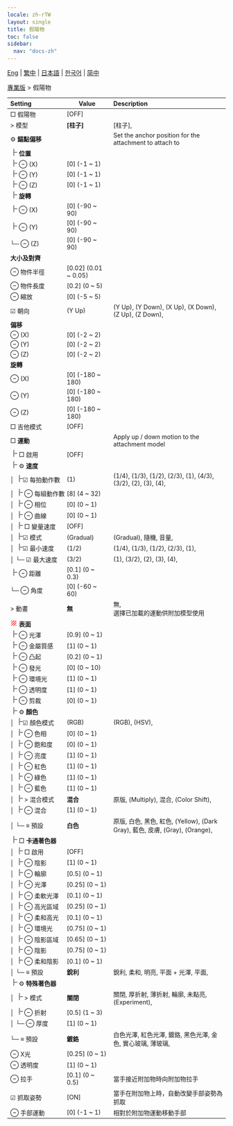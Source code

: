 ```yaml
---
locale: zh-rTW
layout: single
title: 假陽物
toc: false
sidebar:
  nav: "docs-zh"
---
```

[Eng](/dancexr/menu/2025.4/actor/dildo) | [繁中](/tw/dancexr/menu/2025.4/actor/dildo) | [日本語](/jp/dancexr/menu/2025.4/actor/dildo) | [한국어](/kr/dancexr/menu/2025.4/actor/dildo) | [简中](/zh/dancexr/menu/2025.4/actor/dildo)

[專業版](../menu#專業版) > 假陽物



| Setting | Value | Description |
| :--- | --- | :--- |
|<nobr> □ 假陽物</nobr>| [OFF] | 
|<nobr> > 模型</nobr>| **[柱子]** | [柱子],  |
|<nobr> ⚙️ <b>錨點偏移</b></nobr>| | Set the anchor position for the attachment to attach to
|<nobr><img src="/images/icon/ic_line_t.png"/> <b>位置</b></nobr>|| 
|<nobr><img src="/images/icon/ic_line_t.png"/> ⊖ (X)</nobr>| [0] (-1 ~ 1) | 
|<nobr><img src="/images/icon/ic_line_t.png"/> ⊖ (Y)</nobr>| [0] (-1 ~ 1) | 
|<nobr><img src="/images/icon/ic_line_t.png"/> ⊖ (Z)</nobr>| [0] (-1 ~ 1) | 
|<nobr><img src="/images/icon/ic_line_t.png"/> <b>旋轉</b></nobr>|| 
|<nobr><img src="/images/icon/ic_line_t.png"/> ⊖ (X)</nobr>| [0] (-90 ~ 90) | 
|<nobr><img src="/images/icon/ic_line_t.png"/> ⊖ (Y)</nobr>| [0] (-90 ~ 90) | 
|<nobr>└─ ⊖ (Z)</nobr>| [0] (-90 ~ 90) | 
|<nobr> <b>大小及對齊</b></nobr>|| 
|<nobr> ⊖ 物件半徑</nobr>| [0.02] (0.01 ~ 0.05) | 
|<nobr> ⊖ 物件長度</nobr>| [0.2] (0 ~ 5) | 
|<nobr> ⊖ 縮放</nobr>| [0] (-5 ~ 5) | 
|<nobr>☑ 朝向</nobr>| (Y Up) | (Y Up), (Y Down), (X Up), (X Down), (Z Up), (Z Down), 
|<nobr> <b>偏移</b></nobr>|| 
|<nobr> ⊖ (X)</nobr>| [0] (-2 ~ 2) | 
|<nobr> ⊖ (Y)</nobr>| [0] (-2 ~ 2) | 
|<nobr> ⊖ (Z)</nobr>| [0] (-2 ~ 2) | 
|<nobr> <b>旋轉</b></nobr>|| 
|<nobr> ⊖ (X)</nobr>| [0] (-180 ~ 180) | 
|<nobr> ⊖ (Y)</nobr>| [0] (-180 ~ 180) | 
|<nobr> ⊖ (Z)</nobr>| [0] (-180 ~ 180) | 
|<nobr> □ 吉他模式</nobr>| [OFF] | 
|<nobr> □ <b>運動</b></nobr>| | Apply up / down motion to the attachment model
|<nobr><img src="/images/icon/ic_line_t.png"/> □ 啟用</nobr>| [OFF] | 
|<nobr><img src="/images/icon/ic_line_t.png"/> ⚙️ <b>速度</b></nobr>| | 
|<nobr>│ <img src="/images/icon/ic_line_t.png"/>☑ 每拍動作數</nobr>| (1) | (1/4), (1/3), (1/2), (2/3), (1), (4/3), (3/2), (2), (3), (4), 
|<nobr>│ <img src="/images/icon/ic_line_t.png"/> ⊖ 每組動作數</nobr>| [8] (4 ~ 32) | 
|<nobr>│ <img src="/images/icon/ic_line_t.png"/> ⊖ 相位</nobr>| [0] (0 ~ 1) | 
|<nobr>│ <img src="/images/icon/ic_line_t.png"/> ⊖ 曲線</nobr>| [0] (0 ~ 1) | 
|<nobr>│ <img src="/images/icon/ic_line_t.png"/> □ 變量速度</nobr>| [OFF] | 
|<nobr>│ <img src="/images/icon/ic_line_t.png"/>☑ 模式</nobr>| (Gradual) | (Gradual), 隨機, 音量, 
|<nobr>│ <img src="/images/icon/ic_line_t.png"/>☑ 最小速度</nobr>| (1/2) | (1/4), (1/3), (1/2), (2/3), (1), 
|<nobr>│ └─ ☑ 最大速度</nobr>| (3/2) | (1), (3/2), (2), (3), (4), 
|<nobr><img src="/images/icon/ic_line_t.png"/> ⊖ 距離</nobr>| [0.1] (0 ~ 0.3) | 
|<nobr>└─ ⊖ 角度</nobr>| [0] (-60 ~ 60) | 
|<nobr> > 動畫</nobr>| **無** | 無, <br/>選擇已加載的運動供附加模型使用 |
|<nobr><img src="/images/icon/ic_texture.png" alt="texture icon"/> <b>表面</b></nobr>| | 
|<nobr><img src="/images/icon/ic_line_t.png"/> ⊖ 光澤</nobr>| [0.9] (0 ~ 1) | 
|<nobr><img src="/images/icon/ic_line_t.png"/> ⊖ 金屬質感</nobr>| [1] (0 ~ 1) | 
|<nobr><img src="/images/icon/ic_line_t.png"/> ⊖ 凸起</nobr>| [0.2] (0 ~ 1) | 
|<nobr><img src="/images/icon/ic_line_t.png"/> ⊖ 發光</nobr>| [0] (0 ~ 10) | 
|<nobr><img src="/images/icon/ic_line_t.png"/> ⊖ 環境光</nobr>| [1] (0 ~ 1) | 
|<nobr><img src="/images/icon/ic_line_t.png"/> ⊖ 透明度</nobr>| [1] (0 ~ 1) | 
|<nobr><img src="/images/icon/ic_line_t.png"/> ⊖ 剪裁</nobr>| [0] (0 ~ 1) | 
|<nobr><img src="/images/icon/ic_line_t.png"/> ⚙️ <b>顏色</b></nobr>| | 
|<nobr>│ <img src="/images/icon/ic_line_t.png"/>☑ 顏色模式</nobr>| (RGB) | (RGB), (HSV), 
|<nobr>│ <img src="/images/icon/ic_line_t.png"/> ⊖ 色相</nobr>| [0] (0 ~ 1) | 
|<nobr>│ <img src="/images/icon/ic_line_t.png"/> ⊖ 飽和度</nobr>| [0] (0 ~ 1) | 
|<nobr>│ <img src="/images/icon/ic_line_t.png"/> ⊖ 亮度</nobr>| [1] (0 ~ 1) | 
|<nobr>│ <img src="/images/icon/ic_line_t.png"/> ⊖ 紅色</nobr>| [1] (0 ~ 1) | 
|<nobr>│ <img src="/images/icon/ic_line_t.png"/> ⊖ 綠色</nobr>| [1] (0 ~ 1) | 
|<nobr>│ <img src="/images/icon/ic_line_t.png"/> ⊖ 藍色</nobr>| [1] (0 ~ 1) | 
|<nobr>│ <img src="/images/icon/ic_line_t.png"/> > 混合模式</nobr>| **混合** | 原版, (Multiply), 混合, (Color Shift),  |
|<nobr>│ <img src="/images/icon/ic_line_t.png"/> ⊖ 混合</nobr>| [1] (0 ~ 1) | 
|<nobr>│ └─ ≡ 預設</nobr>| **白色** | 原版, 白色, 黑色, 紅色, (Yellow), (Dark Gray), 藍色, 皮膚, (Gray), (Orange),  |
|<nobr><img src="/images/icon/ic_line_t.png"/> □ <b>卡通著色器</b></nobr>| | 
|<nobr>│ <img src="/images/icon/ic_line_t.png"/> □ 啟用</nobr>| [OFF] | 
|<nobr>│ <img src="/images/icon/ic_line_t.png"/> ⊖ 陰影</nobr>| [1] (0 ~ 1) | 
|<nobr>│ <img src="/images/icon/ic_line_t.png"/> ⊖ 輪廓</nobr>| [0.5] (0 ~ 1) | 
|<nobr>│ <img src="/images/icon/ic_line_t.png"/> ⊖ 光澤</nobr>| [0.25] (0 ~ 1) | 
|<nobr>│ <img src="/images/icon/ic_line_t.png"/> ⊖ 柔軟光澤</nobr>| [0.1] (0 ~ 1) | 
|<nobr>│ <img src="/images/icon/ic_line_t.png"/> ⊖ 高光區域</nobr>| [0.25] (0 ~ 1) | 
|<nobr>│ <img src="/images/icon/ic_line_t.png"/> ⊖ 柔和高光</nobr>| [0.1] (0 ~ 1) | 
|<nobr>│ <img src="/images/icon/ic_line_t.png"/> ⊖ 環境光</nobr>| [0.75] (0 ~ 1) | 
|<nobr>│ <img src="/images/icon/ic_line_t.png"/> ⊖ 陰影區域</nobr>| [0.65] (0 ~ 1) | 
|<nobr>│ <img src="/images/icon/ic_line_t.png"/> ⊖ 陰影</nobr>| [0.75] (0 ~ 1) | 
|<nobr>│ <img src="/images/icon/ic_line_t.png"/> ⊖ 柔和陰影</nobr>| [0.1] (0 ~ 1) | 
|<nobr>│ └─ ≡ 預設</nobr>| **銳利** | 銳利, 柔和, 明亮, 平面 + 光澤, 平面,  |
|<nobr><img src="/images/icon/ic_line_t.png"/> ⚙️ <b>特殊著色器</b></nobr>| | 
|<nobr>│ <img src="/images/icon/ic_line_t.png"/> > 模式</nobr>| **關閉** | 關閉, 厚折射, 薄折射, 輪廓, 未點亮, (Experiment),  |
|<nobr>│ <img src="/images/icon/ic_line_t.png"/> ⊖ 折射</nobr>| [0.5] (1 ~ 3) | 
|<nobr>│ └─ ⊖ 厚度</nobr>| [1] (0 ~ 1) | 
|<nobr>└─ ≡ 預設</nobr>| **鍍鉻** | 白色光澤, 紅色光澤, 鍍鉻, 黑色光澤, 金色, 實心玻璃, 薄玻璃,  |
|<nobr> ⊖ X光</nobr>| [0.25] (0 ~ 1) | 
|<nobr> ⊖ 透明度</nobr>| [1] (0 ~ 1) | 
|<nobr> ⊖ 拉手</nobr>| [0.1] (0 ~ 0.5) | 當手接近附加物時向附加物拉手
|<nobr> ☑ 抓取姿勢</nobr>| [ON] | 當手在附加物上時，自動改變手部姿勢為抓取
|<nobr> ⊖ 手部運動</nobr>| [0] (-1 ~ 1) | 相對於附加物運動移動手部
